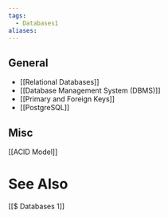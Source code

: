 ```yaml
---
tags:
  - Databases1
aliases:
---
```

## General
- [[Relational Databases]]
- [[Database Management System (DBMS)]]
- [[Primary and Foreign Keys]]
- [[PostgreSQL]]

## Misc
[[ACID Model]]

# See Also
[[$ Databases 1]]
